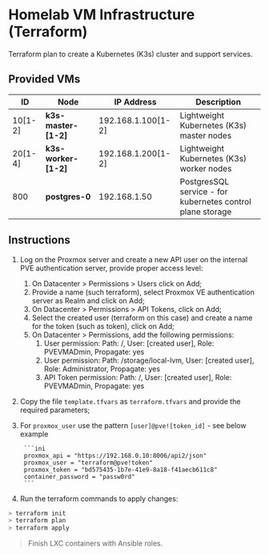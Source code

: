 # Homelab VM Infrastructure (Terraform)

Terraform plan to create a Kubernetes (K3s) cluster and support services.

## Provided VMs

ID | Node | IP Address | Description
-- | -- | -- | -- 
10[1-2] | **k3s-master-[1-2]** | 192.168.1.100[1-2] | Lightweight Kubernetes (K3s) master nodes
20[1-4] | **k3s-worker-[1-2]** | 192.168.1.200[1-2] | Lightweight Kubernetes (K3s) worker nodes
800 | **postgres-0** | 192.168.1.50 | PostgresSQL service - for kubernetes control plane storage

## Instructions

1. Log on the Proxmox server and create a new API user on the internal PVE authentication server, provide proper access level:
   1. On Datacenter > Permissions > Users click on Add;
   2. Provide a name (such terraform), select Proxmox VE authentication server as Realm and click on Add;
   3. On Datacenter > Permissions > API Tokens, click on Add;
   4. Select the created user (terraform on this case) and create a name for the token (such as token), click on Add;
   5. On Datacenter > Permissions, add the following permissions:
      1. User permission: Path: /, User: [created user], Role: PVEVMADmin, Propagate: yes
      2. User permission: Path: /storage/local-lvm, User: [created user], Role: Administrator, Propagate: yes
      3. API Token permission: Path: /, User: [created user], Role: PVEVMADmin, Propagate: yes
2. Copy the file `template.tfvars` as `terraform.tfvars` and provide the required parameters;
3. For `proxmox_user` use the pattern `[user]@pve![token_id]` - see below example

        ```ini
        proxmox_api = "https://192.168.0.10:8006/api2/json"
        proxmox_user = "terraform@pve!token"
        proxmox_token = "bd575435-1b7e-41e9-8a18-f41aecb611c8"
        container_password = "passw0rd"
        ```

4. Run the terraform commands to apply changes:

```bash
> terraform init
> terraform plan
> terraform apply
```

> Finish LXC containers with Ansible roles.